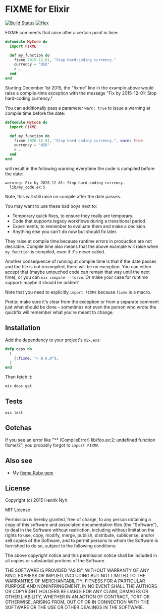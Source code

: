 # FIXME for Elixir

[![Build Status](https://travis-ci.org/henrik/fixme-elixir.svg?branch=master)](https://travis-ci.org/henrik/fixme-elixir)
[![Hex](https://img.shields.io/hexpm/v/fixme.svg)](https://hex.pm/packages/fixme)

FIXME comments that raise after a certain point in time:

``` elixir
defmodule MyCode do
  import FIXME

  def my_function do
    fixme 2015-12-01, "Stop hard-coding currency."
    currency = "USD"
    # …
  end
end
```

Starting December 1st 2015, the "fixme" line in the example above would raise a compile-time exception with the message "Fix by 2015-12-01: Stop hard-coding currency."

You can additionally pass a parameter ```warn: true``` to issue a warning at compile time before the date:

```elixir
defmodule MyCode do
  import FIXME

  def my_function do
    fixme 2020-12-01, "Stop hard-coding currency.", warn: true
    currency = "USD"
    # …
  end
end
```

will result in the following warning everytime the code is compiled before the date:

```
warning: Fix by 2020-12-01: Stop hard-coding currency.
  lib/my_code.ex:5
```

Note, this will still raise on compile after the date passes.

You may want to use these bad boys next to:

* Temporary quick fixes, to ensure they really are temporary.
* Code that supports legacy workflows during a transitional period.
* Experiments, to remember to evaluate them and make a decision.
* Anything else you can't do now but should fix later.

They raise at compile time because runtime errors in production are not desirable. Compile time also means that the above example will raise when `my_function` is compiled, even if it's never called.

Another consequence of running at compile time is that if the date passes and the file is not recompiled, there will be no exception. You can either accept that (maybe untouched code can remain that way until the next time), or you can `mix compile --force`. Or make your case for runtime support: maybe it should be added?

Note that you need to explicitly `import FIXME` because `fixme` is a macro.

Protip: make sure it's clear from the exception or from a separate comment just what should be done – sometimes not even the person who wrote the quickfix will remember what you're meant to change.


## Installation

Add the dependency to your project's `mix.exs`:

``` elixir
defp deps do
  [
    {:fixme, "> 0.0.0"},
  ]
end
```

Then fetch it:

```
mix deps.get
```


## Tests

```
mix test
```


## Gotchas

If you see an error like "** (CompileError) lib/foo.ex:2: undefined function fixme/2", you probably forgot to `import FIXME`.


## Also see

* My [fixme Ruby gem](https://github.com/henrik/fixme)


## License

Copyright (c) 2015 Henrik Nyh

MIT License

Permission is hereby granted, free of charge, to any person obtaining a copy of this software and associated documentation files (the "Software"), to deal in the Software without restriction, including without limitation the rights to use, copy, modify, merge, publish, distribute, sublicense, and/or sell copies of the Software, and to permit persons to whom the Software is furnished to do so, subject to the following conditions:

The above copyright notice and this permission notice shall be included in all copies or substantial portions of the Software.

THE SOFTWARE IS PROVIDED "AS IS", WITHOUT WARRANTY OF ANY KIND, EXPRESS OR IMPLIED, INCLUDING BUT NOT LIMITED TO THE WARRANTIES OF MERCHANTABILITY, FITNESS FOR A PARTICULAR PURPOSE AND NONINFRINGEMENT. IN NO EVENT SHALL THE AUTHORS OR COPYRIGHT HOLDERS BE LIABLE FOR ANY CLAIM, DAMAGES OR OTHER LIABILITY, WHETHER IN AN ACTION OF CONTRACT, TORT OR OTHERWISE, ARISING FROM, OUT OF OR IN CONNECTION WITH THE SOFTWARE OR THE USE OR OTHER DEALINGS IN THE SOFTWARE.
